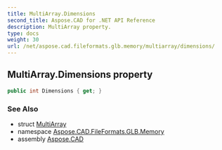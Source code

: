 ```yaml
---
title: MultiArray.Dimensions
second_title: Aspose.CAD for .NET API Reference
description: MultiArray property. 
type: docs
weight: 30
url: /net/aspose.cad.fileformats.glb.memory/multiarray/dimensions/
---
```

## MultiArray.Dimensions property

```csharp
public int Dimensions { get; }
```

### See Also

* struct [MultiArray](../)
* namespace [Aspose.CAD.FileFormats.GLB.Memory](../../multiarray/)
* assembly [Aspose.CAD](../../../)


